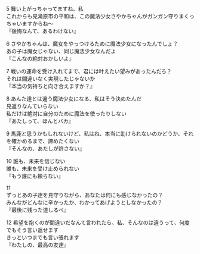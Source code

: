 
5 
舞い上がっちゃってますね、私  
これからも見滝原市の平和は、この魔法少女さやかちゃんがガンガン守りまくっちゃいますからね～  
『後悔なんて、あるわけない』  
 
 6
さやかちゃんは、魔女をやっつけるために魔法少女になったんでしょ？  
あの子は魔女じゃない、同じ魔法少女なんだよ  
『こんなの絶対おかしいよ』  
 
7
戦いの運命を受け入れてまで、君には叶えたい望みがあったんだろ？  
それは間違いなく実現したじゃないか  
『本当の気持ちと向き合えますか？』  
 
 8
あんた達とは違う魔法少女になる、私はそう決めたんだ  
見返りなんていらない  
私だけは絶対に自分のために魔法を使ったりしない  
『あたしって、ほんとバカ』  
 
 9
馬鹿と思うかもしれないけど、私はね、本当に助けられないのかどうか、それを確かめるまで、諦めたくない  
『そんなの、あたしが許さない』  

10
誰も、未来を信じない  
誰も、未来を受け止められない  
『もう誰にも頼らない』  

11  
ずっとあの子達を見守りながら、あなたは何にも感じなかったの？  
みんながどんなに辛かったか、わかってあげようとしなかったの？  
『最後に残った道しるべ』  
 
12
希望を抱くのが間違いだなんて言われたら、私、そんなのは違うって、何度でもそう言い返せます  
きっといつまでも言い張れます  
『わたしの、最高の友達』
<!--stackedit_data:
eyJoaXN0b3J5IjpbMTQ2Mzg1ODM5NCw0NjgwMTAzMDEsLTU5MT
A3Mzc3LC04MTgwOTQzNTVdfQ==
-->